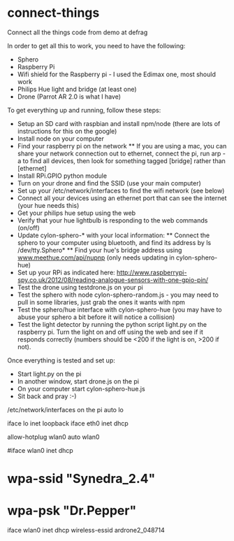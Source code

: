 connect-things
==============

Connect all the things code from demo at defrag

In order to get all this to work, you need to have the following:
* Sphero
* Raspberry Pi
* Wifi shield for the Raspberry pi - I used the Edimax one, most should work
* Philips Hue light and bridge (at least one)
* Drone (Parrot AR 2.0 is what I have)

To get everything up and running, follow these steps:
* Setup an SD card with raspbian and install npm/node (there are lots of instructions for this on the google)
* Install node on your computer
* Find your raspberry pi on the network
** If you are using a mac, you can share your network connection out to ethernet, connect the pi, run arp -a to find all devices, then look for something tagged [bridge] rather than [ethernet]
* Install RPi.GPIO python module
* Turn on your drone and find the SSID (use your main computer)
* Set up your /etc/network/interfaces to find the wifi network (see below)
* Connect all your devices using an ethernet port that can see the internet (your hue needs this)
* Get your philips hue setup using the web
* Verify that your hue lightbulb is responding to the web commands (on/off)
* Update cylon-sphero-* with your local information:
** Connect the sphero to your computer using bluetooth, and find its address by ls /dev/tty.Sphero*
** Find your hue's bridge address using www.meethue.com/api/nupnp (only needs updating in cylon-sphero-hue)
* Set up your RPi as indicated here: http://www.raspberrypi-spy.co.uk/2012/08/reading-analogue-sensors-with-one-gpio-pin/
* Test the drone using testdrone.js on your pi
* Test the sphero with node cylon-sphero-random.js - you may need to pull in some libraries, just grab the ones it wants with npm
* Test the sphero/hue interface with cylon-sphero-hue (you may have to abuse your sphero a bit before it will notice a collision)
* Test the light detector by running the python script light.py on the raspberry pi.  Turn the light on and off using the web and see if it responds correctly (numbers should be <200 if the light is on, >200 if not).

Once everything is tested and set up:
* Start light.py on the pi
* In another window, start drone.js on the pi
* On your computer start cylon-sphero-hue.js
* Sit back and pray :-)

/etc/network/interfaces on the pi
auto lo

iface lo inet loopback
iface eth0 inet dhcp

allow-hotplug wlan0
auto wlan0

#iface wlan0 inet dhcp
#    wpa-ssid "Synedra_2.4"
#    wpa-psk "Dr.Pepper"

iface wlan0 inet dhcp
     wireless-essid ardrone2_048714
